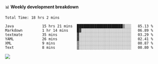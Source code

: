 

📊 **Weekly development breakdown**
<!--START_SECTION:waka-->

```text
Total Time: 18 hrs 2 mins

Java             15 hrs 21 mins  █████████████████████▒░░░   85.13 %
Markdown         1 hr 14 mins    █▓░░░░░░░░░░░░░░░░░░░░░░░   06.89 %
textmate         35 mins         ▓░░░░░░░░░░░░░░░░░░░░░░░░   03.29 %
YAML             26 mins         ▓░░░░░░░░░░░░░░░░░░░░░░░░   02.41 %
XML              9 mins          ▒░░░░░░░░░░░░░░░░░░░░░░░░   00.87 %
Text             8 mins          ▒░░░░░░░░░░░░░░░░░░░░░░░░   00.80 %
```

<!--END_SECTION:waka-->

<p align="left" dir="auto">
  <a href="#">
    <img src="https://github-readme-stats.vercel.app/api?username=JiHongYuan&show_icons=true&inc">
  </a>
</p>

